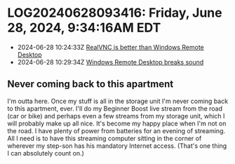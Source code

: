 # LOG20240628093416: Friday, June 28, 2024, 9:34:16AM EDT

* 2024-06-28 10:24:33Z [RealVNC is better than Windows Remote Desktop](../2576)
* 2024-06-28 10:29:34Z [Windows Remote Desktop breaks sound](../2580)

## Never coming back to this apartment

I'm outta here. Once my stuff is all in the storage unit I'm never coming back to this apartment, ever. I'll do my Beginner Boost live stream from the road (car or bike) and perhaps even a few streams from my storage unit, which I will probably make up all nice. It's become my happy place when I'm not on the road. I have plenty of power from batteries for an evening of streaming. All I need is to have this streaming computer sitting in the corner of wherever my step-son has his mandatory Internet access. (That's one thing I can absolutely count on.)


